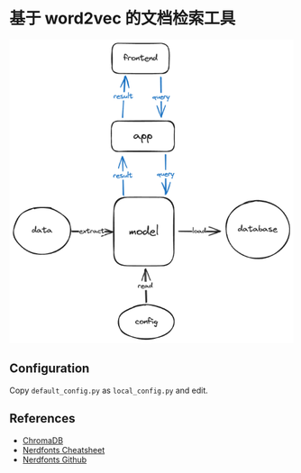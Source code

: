 # 基于 word2vec 的文档检索工具

![](./docs/modules.png)

## Configuration

Copy `default_config.py` as `local_config.py` and edit.

## References

- [ChromaDB](https://docs.trychroma.com/)
- [Nerdfonts Cheatsheet](https://www.nerdfonts.com/cheat-sheet)
- [Nerdfonts Github](https://github.com/ryanoasis/nerd-fonts)
